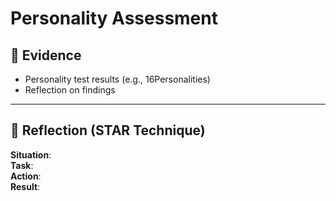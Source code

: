 # Personality Assessment

## 📄 Evidence

- Personality test results (e.g., 16Personalities)
- Reflection on findings

---

## 💬 Reflection (STAR Technique)

**Situation**:  
**Task**:  
**Action**:  
**Result**:  

